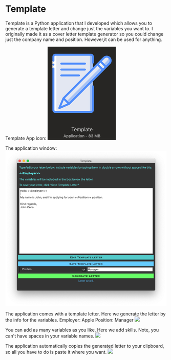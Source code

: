 # Template
Template is a Python application that I developed which allows you to generate a template letter and change just the variables you want to. I originally made it as a cover letter template generator so you could change just the company name and position. However,it can be used for anything.

Template App icon:
![](Screenshots/AppIcon.png)

The application window:
![](Screenshots/AppUI.png)

The application comes with a template letter. Here we generate the letter by the info for the variables. 
  Employer: Apple
  Position: Manager
![](Gifs/GenerateLetter.gif)

You can add as many variables as you like. Here we add skills. Note, you can't have spaces in your variable names. 
![](Gifs/AddVars.gif)

The application automatically copies the generated letter to your clipboard, so all you have to do is paste it where you want. 
![](Gifs/Copy.gif)
